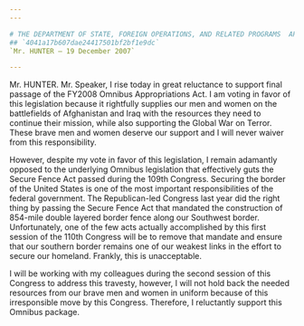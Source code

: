 ```yaml
---
---

# THE DEPARTMENT OF STATE, FOREIGN OPERATIONS, AND RELATED PROGRAMS  APPROPRIATIONS ACT, 2008 (CONSOLIDATED APPROPRIATIONS ACT, 2008)
## `4041a17b607dae24417501bf2bf1e9dc`
`Mr. HUNTER — 19 December 2007`

---
```



Mr. HUNTER. Mr. Speaker, I rise today in great reluctance to support 
final passage of the FY2008 Omnibus Appropriations Act. I am voting in 
favor of this legislation because it rightfully supplies our men and 
women on the battlefields of Afghanistan and Iraq with the resources 
they need to continue their mission, while also supporting the Global 
War on Terror. These brave men and women deserve our support and I will 
never waiver from this responsibility.

However, despite my vote in favor of this legislation, I remain 
adamantly opposed to the underlying Omnibus legislation that 
effectively guts the Secure Fence Act passed during the 109th Congress. 
Securing the border of the United States is one of the most important 
responsibilities of the federal government. The Republican-led Congress 
last year did the right thing by passing the Secure Fence Act that 
mandated the construction of 854-mile double layered border fence along 
our Southwest border. Unfortunately, one of the few acts actually 
accomplished by this first session of the 110th Congress will be to 
remove that mandate and ensure that our southern border remains one of 
our weakest links in the effort to secure our homeland. Frankly, this 
is unacceptable.

I will be working with my colleagues during the second session of 
this Congress to address this travesty, however, I will not hold back 
the needed resources from our brave men and women in uniform because of 
this irresponsible move by this Congress. Therefore, I reluctantly 
support this Omnibus package.
